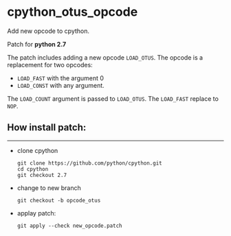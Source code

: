 # cpython_otus_opcode
Add new opcode to cpython.

Patch for __python 2.7__

 The patch includes adding a new opcode  `LOAD_OTUS`. The opcode is a replacement for two opcodes:
 * `LOAD_FAST` with the argument 0 
 * `LOAD_CONST` with any argument.

 The `LOAD_COUNT` argument is passed to `LOAD_OTUS`. The `LOAD_FAST` replace to `NOP`.

 ## How install patch:
-------
* clone cpython 
    ```
    git clone https://github.com/python/cpython.git
    cd cpython
    git checkout 2.7
    ```
* change to new branch
    ```
    git checkout -b opcode_otus
    ```

* applay patch:
    ```
    git apply --check new_opcode.patch
    ```
